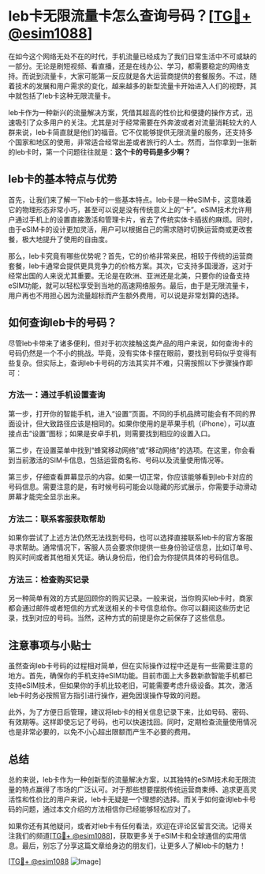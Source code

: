 # leb卡无限流量卡怎么查询号码？[[TG💪+ @esim1088](https://t.me/s/esim1088)]

在如今这个网络无处不在的时代，手机流量已经成为了我们日常生活中不可或缺的一部分。无论是刷短视频、看直播，还是在线办公、学习，都需要稳定的网络支持。而说到流量卡，大家可能第一反应就是各大运营商提供的套餐服务。不过，随着技术的发展和用户需求的变化，越来越多的新型流量卡开始进入人们的视野，其中就包括了leb卡这种无限流量卡。

leb卡作为一种新兴的流量解决方案，凭借其超高的性价比和便捷的操作方式，迅速吸引了众多用户的关注。尤其是对于经常需要在外奔波或者对流量消耗较大的人群来说，leb卡简直就是他们的福音。它不仅能够提供无限流量的服务，还支持多个国家和地区的使用，非常适合经常出差或者旅行的人士。然而，当你拿到一张新的leb卡时，第一个问题往往就是：**这个卡的号码是多少啊？**

## leb卡的基本特点与优势

首先，让我们来了解一下leb卡的一些基本特点。leb卡是一种eSIM卡，这意味着它的物理形态非常小巧，甚至可以说是没有传统意义上的“卡”。eSIM技术允许用户通过手机上的设置直接激活和管理卡片，省去了传统实体卡插拔的麻烦。同时，由于eSIM卡的设计更加灵活，用户可以根据自己的需求随时切换运营商或更改套餐，极大地提升了使用的自由度。

那么，leb卡究竟有哪些优势呢？首先，它的价格非常亲民，相较于传统的运营商套餐，leb卡通常会提供更具竞争力的价格方案。其次，它支持多国漫游，这对于经常出国的人来说尤其重要。无论是在欧洲、亚洲还是北美，只要你的设备支持eSIM功能，就可以轻松享受到当地的高速网络服务。最后，由于是无限流量卡，用户再也不用担心因为流量超标而产生额外费用，可以说是非常划算的选择。

## 如何查询leb卡的号码？

尽管leb卡带来了诸多便利，但对于初次接触这类产品的用户来说，如何查询卡的号码仍然是一个不小的挑战。毕竟，没有实体卡摆在眼前，要找到号码似乎变得有些复杂。但实际上，查询leb卡号码的方法其实并不难，只需按照以下步骤操作即可：

### 方法一：通过手机设置查询

第一步，打开你的智能手机，进入“设置”页面。不同的手机品牌可能会有不同的界面设计，但大致路径应该是相同的。如果你使用的是苹果手机（iPhone），可以直接点击“设置”图标；如果是安卓手机，则需要找到相应的设置入口。

第二步，在设置菜单中找到“蜂窝移动网络”或“移动网络”的选项。在这里，你会看到当前激活的SIM卡信息，包括运营商名称、号码以及流量使用情况等。

第三步，仔细查看屏幕显示的内容。如果一切正常，你应该能够看到leb卡对应的号码信息。需要注意的是，有时候号码可能会以隐藏的形式展示，你需要手动滑动屏幕才能完全显示出来。

### 方法二：联系客服获取帮助

如果你尝试了上述方法仍然无法找到号码，也可以选择直接联系leb卡的官方客服寻求帮助。通常情况下，客服人员会要求你提供一些身份验证信息，比如订单号、购买时间或者其他相关凭证。确认身份后，他们会为你提供具体的号码信息。

### 方法三：检查购买记录

另一种简单有效的方式是回顾你的购买记录。一般来说，当你购买leb卡时，商家都会通过邮件或者短信的方式发送相关的卡号信息给你。你可以翻阅这些历史记录，找到对应的号码。当然，这种方式的前提是你之前保存了这些信息。

## 注意事项与小贴士

虽然查询leb卡号码的过程相对简单，但在实际操作过程中还是有一些需要注意的地方。首先，确保你的手机支持eSIM功能。目前市面上大多数新款智能手机都已支持eSIM技术，但如果你的手机比较老旧，可能需要考虑升级设备。其次，激活leb卡时务必按照官方指引进行操作，避免因误操作导致的问题。

此外，为了方便日后管理，建议将leb卡的相关信息记录下来，比如号码、密码、有效期等。这样即使忘记了号码，也可以快速找回。同时，定期检查流量使用情况也是非常必要的，以免不小心超出限额而产生不必要的费用。

## 总结

总的来说，leb卡作为一种创新型的流量解决方案，以其独特的eSIM技术和无限流量的特点赢得了市场的广泛认可。对于那些想要摆脱传统运营商束缚、追求更高灵活性和性价比的用户来说，leb卡无疑是一个理想的选择。而关于如何查询leb卡号码的问题，通过本文介绍的方法相信你已经能够轻松应对了。

如果你还有其他疑问，或者对leb卡有任何看法，欢迎在评论区留言交流。记得关注我们的频道[[TG💪+ @esim1088](https://t.me/s/esim1088)]，获取更多关于eSIM卡和全球通信的实用信息。最后，别忘了分享这篇文章给身边的朋友们，让更多人了解leb卡的魅力！

[[TG💪+ @esim1088](https://t.me/s/esim1088) ![Image](https://i.postimg.cc/4NQfJmqS/Snipaste-2025-05-13-00-14-12.png)]